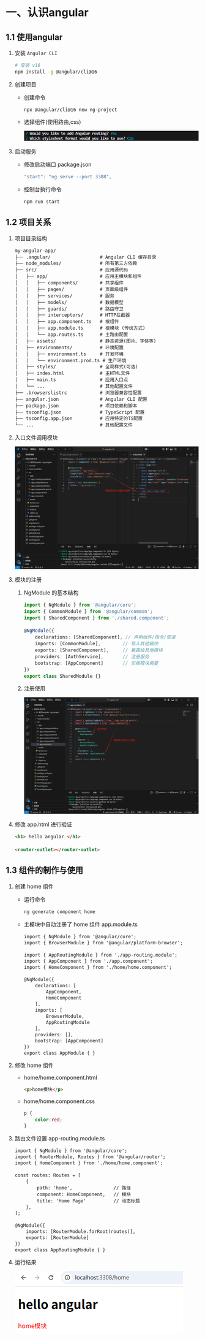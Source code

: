 # 一、认识angular



## 1.1 使用angular

1. 安装 `Angular CLI`

    ```sh
    # 安装 v16
    npm install -g @angular/cli@16
    ```
2. 创建项目

    - 创建命令

        ```
        npx @angular/cli@16 new ng-project
        ```
    - 选择组件(使用路由,css)

        ![](/framework/angular/base16/001.png)

3. 启动服务

    - 修改启动端口 package.json

        ```js
        "start": "ng serve --port 3308",
        ```
    - 控制台执行命令
    
        ```sh
        npm run start
        ```

## 1.2 项目关系

1. 项目目录结构

    ```md
    my-angular-app/
    ├── .angular/                  # Angular CLI 缓存目录
    ├── node_modules/              # 所有第三方依赖
    ├── src/                       # 应用源代码
    │   ├── app/                   # 应用主模块和组件
    │   │   ├── components/        # 共享组件
    │   │   ├── pages/             # 页面级组件
    │   │   ├── services/          # 服务
    │   │   ├── models/            # 数据模型
    │   │   ├── guards/            # 路由守卫
    │   │   ├── interceptors/      # HTTP拦截器
    │   │   ├── app.component.ts   # 根组件
    │   │   ├── app.module.ts      # 根模块 (传统方式)
    │   │   └── app.routes.ts      # 主路由配置
    │   ├── assets/                # 静态资源(图片、字体等)
    │   ├── environments/          # 环境配置
    │   │   ├── environment.ts     # 开发环境
    │   │   └── environment.prod.ts # 生产环境
    │   ├── styles/                # 全局样式(可选)
    │   ├── index.html             # 主HTML文件
    │   ├── main.ts                # 应用入口点
    │   └── ...                    # 其他配置文件
    ├── .browserslistrc            # 浏览器兼容性配置
    ├── angular.json               # Angular CLI 配置
    ├── package.json               # 项目依赖和脚本
    ├── tsconfig.json              # TypeScript 配置
    ├── tsconfig.app.json          # 应用特定的TS配置
    └── ...                        # 其他配置文件
    ```

2. 入口文件调用模块

    ![](/framework/angular/base16/002.png)

3. 模块的注册

    1. NgModule 的基本结构

        ```ts
        import { NgModule } from '@angular/core';
        import { CommonModule } from '@angular/common';
        import { SharedComponent } from './shared.component';

        @NgModule({
            declarations: [SharedComponent], // 声明组件/指令/管道
            imports: [CommonModule],        // 导入其他模块
            exports: [SharedComponent],     // 暴露给其他模块
            providers: [AuthService],       // 注册服务
            bootstrap: [AppComponent]       // 仅根模块需要
        })
        export class SharedModule {}
        ```

    2. 注册使用

        ![](/framework/angular/base16/003.png)

4. 修改 app.html 进行验证

    ```html
    <h1> hello angular </h1>

    <router-outlet></router-outlet>
    ```
## 1.3 组件的制作与使用

1. 创建 home 组件

    - 运行命令

        ```sh
        ng generate component home
        ```
    - 主模块中自动注册了 home 组件 app.module.ts

        ```ts{5,11}
        import { NgModule } from '@angular/core';
        import { BrowserModule } from '@angular/platform-browser';

        import { AppRoutingModule } from './app-routing.module';
        import { AppComponent } from './app.component';
        import { HomeComponent } from './home/home.component';

        @NgModule({
            declarations: [
                AppComponent,
                HomeComponent
            ],
            imports: [
                BrowserModule,
                AppRoutingModule
            ],
            providers: [],
            bootstrap: [AppComponent]
        })
        export class AppModule { }

        ```
2. 修改 home 组件

    - home/home.component.html

        ```html
        <p>home模块</p>
        ```
    - home/home.component.css

        ```css
        p {
            color:red;
        }
        ```
3. 路由文件设置 app-routing.module.ts

    ```ts{5,11}
    import { NgModule } from '@angular/core';
    import { RouterModule, Routes } from '@angular/router';
    import { HomeComponent } from './home/home.component';

    const routes: Routes = [
        {
            path: 'home',               // 路径
            component: HomeComponent,   // 模块
            title: 'Home Page'          // 动态标题
        },
    ];

    @NgModule({
        imports: [RouterModule.forRoot(routes)],
        exports: [RouterModule]
    })
    export class AppRoutingModule { }
    ```

4. 运行结果

    ![](/framework/angular/base16/005.png)

